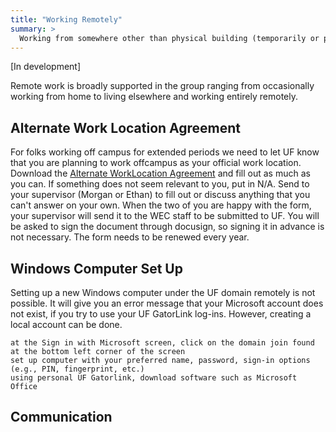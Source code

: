```yaml
---
title: "Working Remotely"
summary: >
  Working from somewhere other than physical building (temporarily or permanently)
---
```


[In development]

Remote work is broadly supported in the group ranging from occasionally working from home to living elsewhere and working entirely remotely.

## Alternate Work Location Agreement

For folks working off campus for extended periods we need to let UF know that you are planning to work offcampus as your official work location. Download the [Alternate WorkLocation Agreement](https://hr.ufl.edu/wp-content/uploads/2020/06/Remote-Work-Location-Agreement.pdf) and fill out as much as you can. If something does not seem relevant to you, put in N/A. Send to your supervisor (Morgan or Ethan) to fill out or discuss anything that you can't answer on your own. When the two of you are happy with the form, your supervisor will send it to the WEC staff to be submitted to UF. You will be asked to sign the document through docusign, so signing it in advance is not necessary. The form needs to be renewed every year.

## Windows Computer Set Up
Setting up a new Windows computer under the UF domain remotely is not possible. It will give you an error message that your Microsoft account does not exist, if you try to use your UF GatorLink log-ins. However, creating a local account can be done.

    at the Sign in with Microsoft screen, click on the domain join found at the bottom left corner of the screen
    set up computer with your preferred name, password, sign-in options (e.g., PIN, fingerprint, etc.)
    using personal UF Gatorlink, download software such as Microsoft Office


## Communication
